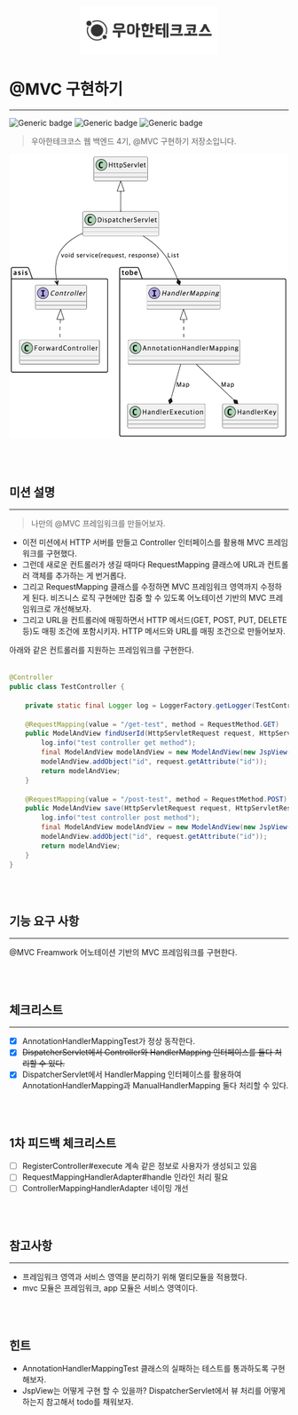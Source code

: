 <p align="center">
    <img src="./woowacourse.png" alt="우아한테크코스" width="250px">
</p>

# @MVC 구현하기

---

![Generic badge](https://img.shields.io/badge/Level4-mvc-green.svg)
![Generic badge](https://img.shields.io/badge/test-2_passed-blue.svg)
![Generic badge](https://img.shields.io/badge/version-1.0.0-brightgreen.svg)

> 우아한테크코스 웹 백엔드 4기, @MVC 구현하기 저장소입니다.

<img src="./diagram.png" alt="java-lotto-operation" width="768px">

<br><br>

## 미션 설명

---

> 나만의 @MVC 프레임워크를 만들어보자.

- 이전 미션에서 HTTP 서버를 만들고 Controller 인터페이스를 활용해 MVC 프레임워크를 구현했다.
- 그런데 새로운 컨트롤러가 생길 때마다 RequestMapping 클래스에 URL과 컨트롤러 객체를 추가하는 게 번거롭다.
- 그리고 RequestMapping 클래스를 수정하면 MVC 프레임워크 영역까지 수정하게 된다.
  비즈니스 로직 구현에만 집중 할 수 있도록 어노테이션 기반의 MVC 프레임워크로 개선해보자.
- 그리고 URL을 컨트롤러에 매핑하면서 HTTP 메서드(GET, POST, PUT, DELETE 등)도 매핑 조건에 포함시키자.
  HTTP 메서드와 URL를 매핑 조건으로 만들어보자.

아래와 같은 컨트롤러를 지원하는 프레임워크를 구현한다.

```java

@Controller
public class TestController {

    private static final Logger log = LoggerFactory.getLogger(TestController.class);

    @RequestMapping(value = "/get-test", method = RequestMethod.GET)
    public ModelAndView findUserId(HttpServletRequest request, HttpServletResponse response) {
        log.info("test controller get method");
        final ModelAndView modelAndView = new ModelAndView(new JspView("/get-test.jsp"));
        modelAndView.addObject("id", request.getAttribute("id"));
        return modelAndView;
    }

    @RequestMapping(value = "/post-test", method = RequestMethod.POST)
    public ModelAndView save(HttpServletRequest request, HttpServletResponse response) {
        log.info("test controller post method");
        final ModelAndView modelAndView = new ModelAndView(new JspView("/post-test.jsp"));
        modelAndView.addObject("id", request.getAttribute("id"));
        return modelAndView;
    }
}
```

<br><br>

## 기능 요구 사항

---

@MVC Freamwork
어노테이션 기반의 MVC 프레임워크를 구현한다.

<br><br>

## 체크리스트

---

- [x] AnnotationHandlerMappingTest가 정상 동작한다.
- [x] ~~DispatcherServlet에서 Controller와 HandlerMapping 인터페이스를 둘다 처리할 수 있다.~~
- [x] DispatcherServlet에서 HandlerMapping 인터페이스를 활용하여<br>AnnotationHandlerMapping과 ManualHandlerMapping 둘다 처리할 수 있다.

<br><br>

## 1차 피드백 체크리스트

- [ ] RegisterController#execute 계속 같은 정보로 사용자가 생성되고 있음
- [ ] RequestMappingHandlerAdapter#handle 인라인 처리 필요
- [ ] ControllerMappingHandlerAdapter 네이밍 개선

<br><br>

## 참고사항

---

- 프레임워크 영역과 서비스 영역을 분리하기 위해 멀티모듈을 적용했다.
- mvc 모듈은 프레임워크, app 모듈은 서비스 영역이다.

<br><br>

## 힌트

- AnnotationHandlerMappingTest 클래스의 실패하는 테스트를 통과하도록 구현해보자.
- JspView는 어떻게 구현 할 수 있을까? DispatcherServlet에서 뷰 처리를 어떻게 하는지 참고해서 todo를 채워보자.

<br><br>
